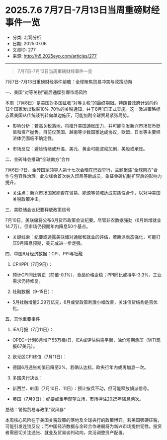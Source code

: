 # 2025.7.6   7月7日-7月13日当周重磅财经事件一览

- 分类: 宏观分析
- 日期: 2025.07.06
- 文章ID: 277
- 来源: http://h5.2025eyp.com/articles/277

---

> 7月7日-7月13日当周重磅财经事件一览

7月7日-7月13日重磅财经事件前瞻：全球聚焦贸易冲突与政策动向

一、美国“对等关税”最后通牒引爆市场风险

本周（7月8日）是美国对多国征收“对等关税”的最终期限。特朗普政府计划向约12个国家发出税率10%-70%的关税通知，并于8月1日正式实施。这一激进策略标志着美国从传统谈判转向单边施压，可能加剧全球贸易紧张局势。

- 影响分析：若高关税落地，将推升美国通胀压力，并可能引发新兴市场货币贬值和资产抛售。目前仅英国、越南等少数国家达成协议，欧盟、日本等主要经济体仍面临不确定性。

- 市场反应：避险情绪或升温，美元、黄金可能波动加剧，美股或承压。

二、金砖峰会推动“全球南方”合作

7月6日-7日，金砖国家领导人第十七次会晤在巴西举行，主题聚焦“全球南方”合作与包容性治理。此次峰会首次纳入印尼等新成员，象征金砖机制扩容后的影响力提升。

- 关注点：新兴市场国家能否在贸易、能源等领域达成实质性合作，以对冲美国关税政策冲击。

三、美联储会议纪要释放政策信号

7月10日，美联储将公布6月货币政策会议纪要。尽管非农数据强劲（6月新增就业14.7万），但市场仍预期年内降息50个基点。

- 关键线索：纪要或透露美联储对通胀和就业的评估，若鹰派表态强化，可能打压9月降息预期，美元或进一步走强。

四、中国6月经济数据：CPI、PPI与社融

1. CPI/PPI（7月9日）：

- 预计CPI同比转正（前值-0.1%），食品价格企稳；PPI同比或持平-3.3%，工业需求仍待修复。

2. 社融数据（9-15日）：

- 5月社融增量2.29万亿元，6月或受政策刺激小幅改善，关注信贷结构是否优化。

五、其他重要事件

1. IEA月报（7月11日）：

- OPEC+计划8月增产55万桶/日，IEA或评估供需平衡，油价短期承压（WTI现报67美元）。

2. 欧元区CPI终值（7月11日）：

- 德国6月通胀初值已降至2%，若确认达标，欧央行年内或再加息一次。

3. 多国央行决议：

- 新西兰、韩国（7月10日、11日）：预计按兵不动，但可能释放鸽派信号。

- 英国（7月9日）：纪要或重申观望立场，市场押注2025年降息两次。

总结：警惕贸易与政策“双风暴”

本周核心风险在于美国关税政策的落地及全球央行的政策博弈。若美国强硬征税，可能引发连锁反应；而中国经济数据与金砖合作进展将为新兴市场提供韧性。投资者需密切关注通胀、就业及贸易谈判动向，灵活调整资产配置。

